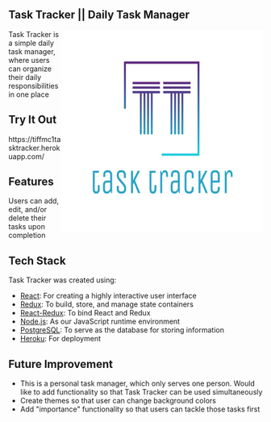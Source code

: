 ## Task Tracker || Daily Task Manager
<img align="right" width="400" height="400" src="/assets/task-tracker-logo.png">
<p align="left">Task Tracker is a simple daily task manager, where users can organize their daily responsibilities in one place</p>

## Try It Out
<p>https://tiffmc1tasktracker.herokuapp.com/</p>

## Features
Users can add, edit, and/or delete their tasks upon completion

## Tech Stack
Task Tracker was created using:
- [React](https://reactjs.org/): For creating a highly interactive user interface
- [Redux](https://redux.js.org/): To build, store, and manage state containers
- [React-Redux](https://react-redux.js.org/): To bind React and Redux
- [Node.js](https://nodejs.org/en/): As our JavaScript runtime environment
- [PostgreSQL](https://www.postgresql.org/): To serve as the database for storing information
- [Heroku](https://www.heroku.com/): For deployment

## Future Improvement
- This is a personal task manager, which only serves one person. Would like to add functionality so that Task Tracker can be used simultaneously
- Create themes so that user can change background colors
- Add "importance" functionality so that users can tackle those tasks first
